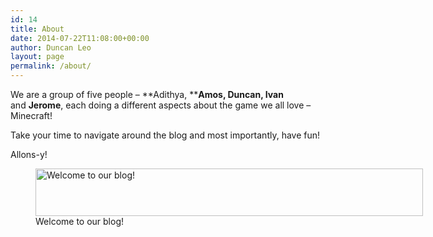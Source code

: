 ```yaml
---
id: 14
title: About
date: 2014-07-22T11:08:00+00:00
author: Duncan Leo
layout: page
permalink: /about/
---
```

We are a group of five people &#8211; **Adithya, ****Amos, Duncan, Ivan** and **Jerome**, each doing a different aspects about the game we all love &#8211; Minecraft!

Take your time to navigate around the blog and most importantly, have fun!

Allons-y!

<figure id="attachment_296" style="width: 620px" class="wp-caption aligncenter">

<img class="wp-image-296 size-medium" src="/thinking-minecraft/wp-content/uploads/2014/07/Logo1-620x76.png" alt="Welcome to our blog!" width="620" height="76" srcset="/thinking-minecraft/wp-content/uploads/2014/07/Logo1-620x76.png 620w, /thinking-minecraft/wp-content/uploads/2014/07/Logo1.png 854w" sizes="(max-width: 620px) 100vw, 620px" />

<figcaption class="wp-caption-text">Welcome to our blog!</figcaption>
</figure> 

&nbsp;